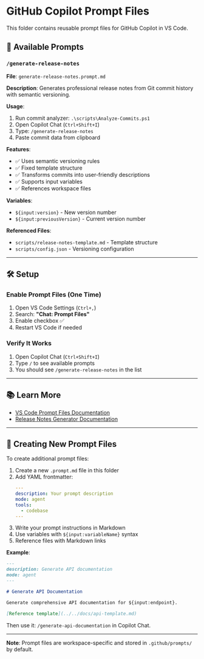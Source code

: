 # GitHub Copilot Prompt Files

This folder contains reusable prompt files for GitHub Copilot in VS Code.

## 📁 Available Prompts

### `/generate-release-notes`

**File**: `generate-release-notes.prompt.md`

**Description**: Generates professional release notes from Git commit history with semantic versioning.

**Usage**:

1. Run commit analyzer: `.\scripts\Analyze-Commits.ps1`
2. Open Copilot Chat (`Ctrl+Shift+I`)
3. Type: `/generate-release-notes`
4. Paste commit data from clipboard

**Features**:

- ✅ Uses semantic versioning rules
- ✅ Fixed template structure
- ✅ Transforms commits into user-friendly descriptions
- ✅ Supports input variables
- ✅ References workspace files

**Variables**:

- `${input:version}` - New version number
- `${input:previousVersion}` - Current version number

**Referenced Files**:

- `scripts/release-notes-template.md` - Template structure
- `scripts/config.json` - Versioning configuration

---

## 🛠️ Setup

### Enable Prompt Files (One Time)

1. Open VS Code Settings (`Ctrl+,`)
2. Search: **"Chat: Prompt Files"**
3. Enable checkbox ✅
4. Restart VS Code if needed

### Verify It Works

1. Open Copilot Chat (`Ctrl+Shift+I`)
2. Type `/` to see available prompts
3. You should see `/generate-release-notes` in the list

---

## 📚 Learn More

- [VS Code Prompt Files Documentation](https://code.visualstudio.com/docs/copilot/customization/prompt-files)
- [Release Notes Generator Documentation](../../scripts/README.md)

---

## 🎯 Creating New Prompt Files

To create additional prompt files:

1. Create a new `.prompt.md` file in this folder
2. Add YAML frontmatter:
   ```yaml
   ---
   description: Your prompt description
   mode: agent
   tools:
     - codebase
   ---
   ```
3. Write your prompt instructions in Markdown
4. Use variables with `${input:variableName}` syntax
5. Reference files with Markdown links

**Example**:

```markdown
---
description: Generate API documentation
mode: agent
---

# Generate API Documentation

Generate comprehensive API documentation for ${input:endpoint}.

[Reference template](../../docs/api-template.md)
```

Then use it: `/generate-api-documentation` in Copilot Chat.

---

**Note**: Prompt files are workspace-specific and stored in `.github/prompts/` by default.
